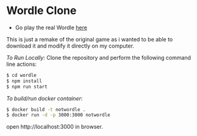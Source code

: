 # Wordle Clone

- Go play the real Wordle [here](https://www.powerlanguage.co.uk/wordle/)

This is just a remake of the original game as i wanted to be able to download it and modify it directly on my computer.

_To Run Locally:_
Clone the repository and perform the following command line actions:
```bash
$ cd wordle
$ npm install
$ npm run start
```

_To build/run docker container:_
```bash
$ docker build -t notwordle .
$ docker run -d -p 3000:3000 notwordle
```
open http://localhost:3000 in browser.


